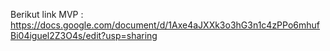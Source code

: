 Berikut link MVP : 
https://docs.google.com/document/d/1Axe4aJXXk3o3hG3n1c4zPPo6mhufBi04iguel2Z3O4s/edit?usp=sharing